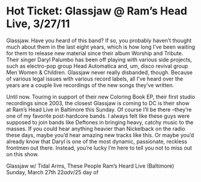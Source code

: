 # Hot Ticket: Glassjaw @ Ram’s Head Live, 3/27/11
Glassjaw. Have you heard of this band? If so, you probably haven’t thought much about them in the last eight years, which is how long I’ve been waiting for them to release new material since their album Worship and Tribute. Their singer Daryl Palumbo has been off playing with various side projects, such as electro-pop group Head Automatica and, um, disco revival group Men Women & Children. Glassjaw never really disbanded, though. Because of various legal issues with various record labels, all I’ve heard over the years are a couple live recordings of the new songs they’ve written.

Until now. Touring in support of their new Coloring Book EP, their first studio recordings since 2003, the closest Glassjaw is coming to DC is their show at Ram’s Head Live in Baltimore this Sunday. Of course I’ll be there –they’re one of my favorite post-hardcore bands. I always felt like these guys were supposed to join bands like Deftones in bringing heavy, catchy music to the masses. If you could hear anything heavier than Nickelback on the radio these days, maybe you’d hear amazing new tracks like this. Or maybe you’d already know that Daryl is one of the most dynamic, passionate, reckless frontmen out there. Instead, you’re lucky I’m here to tell you not to miss out on this show.

Glassjaw
w/ Tidal Arms, These People
Ram’s Heard Live (Baltimore)
Sunday, March 27th
$22 adv/$25 day of